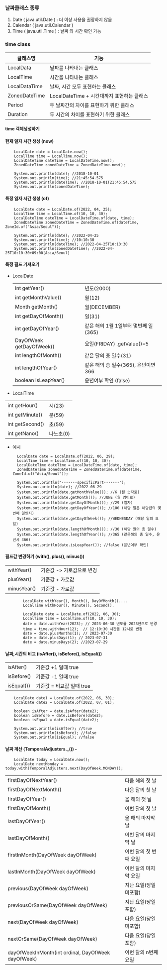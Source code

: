 ### 날짜클래스 종류

1. Date ( java.util.Date ) : 더 이상 사용을 권장하지 않음
2. Calendar ( java.util.Calendar )
3. Time ( java.util.Time ) : 날짜 와 시간 확인 가능

### time class

| 클래스명      | 기능                                       |
| ------------- | ------------------------------------------ |
| LocalData     | 날짜를 나타내는 클래스                     |
| LocalTime     | 시간을 나타내는 클래스                     |
| LocalDataTime | 날짜, 시간 모두 표현하는 클래스            |
| ZonedDateTime | LocalDateTime + 시간대까지 표현하는 클래스 |
| Period        | 두 날짜간의 차이를 표현하기 위한 클래스    |
| Duration      | 두 시간의 차이를 표현하기 위한 클래스      |

#### time 객체생성하기

#### 현재 일자 시간 생성 (now)

        LocalDate date = LocalDate.now();
        LocalTime time = LocalTime.now();
        LocalDateTime dateTime = LocalDateTime.now();
        ZonedDateTime zonedDateTime = ZonedDateTime.now();

        System.out.println(date); //2018-10-01
        System.out.println(time); //21:45:54.575
        System.out.println(dateTime); //2018-10-01T21:45:54.575
        System.out.println(zonedDateTime);

#### 특정 일자 시간 생성 (of)

        LocalDate date = LocalDate.of(2022, 04, 25);
        LocalTime time = LocalTime.of(10, 10, 30);
        LocalDateTime dateTime = LocalDateTime.of(date, time);
        ZonedDateTime zonedDateTime = ZonedDateTime.of(dateTime, ZoneId.of("Asia/Seoul"));

        System.out.println(date); //2022-04-25
        System.out.println(time); //10:10:30
        System.out.println(dateTime); //2022-04-25T10:10:30
        System.out.println(zonedDateTime); //2022-04-25T10:10:30+09:00[Asia/Seoul]

#### 특정 필드 가져오기

- LocalDate

  |                          |                                      |
  | ------------------------ | ------------------------------------ |
  | int getYear()            | 년도(2000)                           |
  | int getMonthValue()      | 월(12)                               |
  | Month getMonth()         | 월(DECEMBER)                         |
  | int getDayOfMonth()      | 일(31)                               |
  | int getDayOfYear()       | 같은 해의 1월 1일부터 몇번째 일(365) |
  | DayOfWeek getDayOfWeek() | 요일(FRIDAY) .getValue()=5           |
  | int lengthOfMonth()      | 같은 달의 총 일수(31)                |
  | int lengthOfYear()       | 같은 해의 총 일수(365), 윤년이면 366 |
  | boolean isLeapYear()     | 윤년여부 확인 (false)                |

- LocalTime

|                 |           |
| --------------- | --------- |
| int getHour()   | 시(23)    |
| int getMinute() | 분(59)    |
| int getSecond() | 초(59)    |
| int getNano()   | 나노초(0) |

- 예시

        LocalDate date = LocalDate.of(2022, 06, 29);
        LocalTime time = LocalTime.of(10, 10, 30);
        LocalDateTime dateTime = LocalDateTime.of(date, time);
        ZonedDateTime zonedDateTime = ZonedDateTime.of(dateTime, ZoneId.of("Asia/Seoul"));

        System.out.println("-------specificPart-------");
        System.out.println(date); //2022-06-29
        System.out.println(date.getMonthValue()); //6 (월 숫자로)
        System.out.println(date.getMonth()); //JUNE (월 영어로)
        System.out.println(date.getDayOfMonth()); //29 (일자)
        System.out.println(date.getDayOfYear()); //180 (해당 일은 해당년의 몇번째 일인지)
        System.out.println(date.getDayOfWeek()); //WEDNESDAY (해당 일의 요일)
        System.out.println(date.lengthOfMonth()); //30 (해당 월의 총 일수)
        System.out.println(date.lengthOfYear()); //365 (같은해의 총 일수, 윤년시 366)
        System.out.println(date.isLeapYear()); //false (윤년여부 확인)

#### 필드값 변경하기 (with(), plus(), minus())

|             |                           |
| ----------- | ------------------------- |
| withYear()  | 기준값 -> 가로값으로 변경 |
| plusYear()  | 기준값 + 가로값           |
| minusYear() | 기준값 - 가로값           |

            LocalDate withYear(), Month(), DayOfMonth()....
            LocalTime withHour(), Minute(), Second().

            LocalDate date = LocalDate.of(2022, 06, 30);
            LocalTime time = LocalTime.of(10, 10, 30);
            date = date.withYear(2023); // 2023-06-30 년도를 2023년으로 변경
            time = time.withHour(12);  // 12:10:30 시간을 12시로 변경
            date = date.plusMonths(1); // 2023-07-30
            date = date.plusDays(1); // 2023-07-31
            date = date.minusDays(2); //2023-07-29

#### 날짜,시간의 비교 (isAfter(), isBefore(), isEqual())

|            |                           |
| ---------- | ------------------------- |
| isAfter()  | 기준값 +1 일때 true       |
| isBefore() | 기준값 -1 일때 true       |
| isEqual()) | 기준값 = 비교값 일때 true |

        LocalDate date1 = LocalDate.of(2022, 06, 30);
    	LocalDate date2 = LocalDate.of(2022, 07, 01);

    	boolean isAfter = date.isAfter(date2);
    	boolean isBefore = date.isBefore(date2);
    	boolean isEqual = date.isEqual(date2);

        System.out.println(isAfter); //true
        System.out.println(isBefore); //false
        System.out.println(isEqual); //false

#### 날짜 계산 (TemporalAdjusters.\_()) - 

        LocalDate today = LocalDate.now();
        LocalDate nextMonday = today.with(TemporalAdjusters.next(DayOfWeek.MONDAY));

|                                                    |                        |
| -------------------------------------------------- | ---------------------- |
| firstDayOfNextYear()                               | 다음 해의 첫 날        |
| firstDayOfNextMonth()                              | 다음 달의 첫 날        |
| firstDayOfYear()                                   | 올 해의 첫 날          |
| firstDayOfMonth()                                  | 이번 달의 첫 날        |
| lastDayOfYear()                                    | 올 해의 마지막 날      |
| lastDayOfMonth()                                   | 이번 달의 마지막 날    |
| firstInMonth(DayOfWeek dayOfWeek)                  | 이번 달의 첫 번째 요일 |
| lastInMonth(DayOfWeek dayOfWeek)                   | 이번 달의 마지막 요일  |
| previous(DayOfWeek dayOfWeek)                      | 지난 요일(당일 미포함) |
| previousOrSame(DayOfWeek dayOfWeek)                | 지난 요일(당일 포함)   |
| next(DayOfWeek dayOfWeek)                          | 다음 요일(당일 미포함) |
| nextOrSame(DayOfWeek dayOfWeek)                    | 다음 요일(당일 포함)   |
| dayOfWeekInMonth(int ordinal, DayOfWeek dayOfWeek) | 이번 달의 n번째 요일   |
